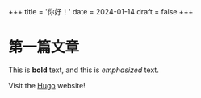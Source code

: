 +++
title = '你好！'
date = 2024-01-14
draft = false
+++

# 第一篇文章
This is **bold** text, and this is *emphasized* text.

Visit the [Hugo](https://gohugo.io) website!